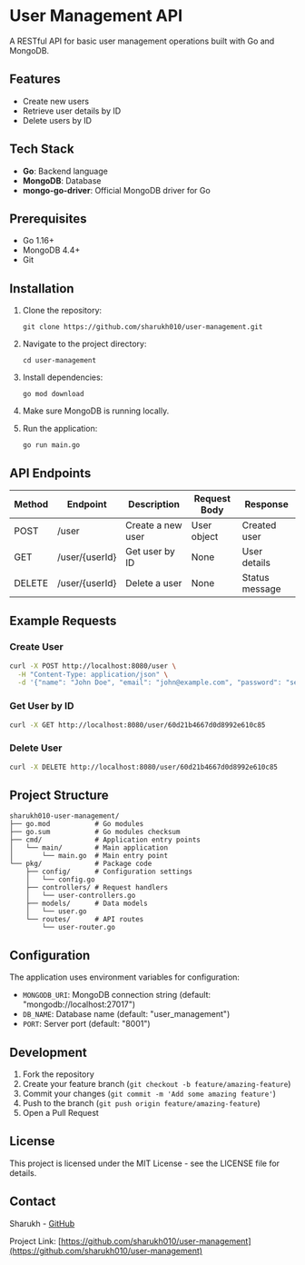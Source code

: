 # User Management API

A RESTful API for basic user management operations built with Go and MongoDB.

## Features

- Create new users
- Retrieve user details by ID
- Delete users by ID

## Tech Stack

- **Go**: Backend language
- **MongoDB**: Database
- **mongo-go-driver**: Official MongoDB driver for Go

## Prerequisites

- Go 1.16+
- MongoDB 4.4+
- Git

## Installation

1. Clone the repository:
   ```
   git clone https://github.com/sharukh010/user-management.git
   ```

2. Navigate to the project directory:
   ```
   cd user-management
   ```

3. Install dependencies:
   ```
   go mod download
   ```

4. Make sure MongoDB is running locally.

5. Run the application:
   ```
   go run main.go
   ```

## API Endpoints

| Method | Endpoint       | Description       | Request Body | Response        |
|--------|----------------|-------------------|--------------|-----------------|
| POST   | /user          | Create a new user | User object  | Created user    |
| GET    | /user/{userId} | Get user by ID    | None         | User details    |
| DELETE | /user/{userId} | Delete a user     | None         | Status message  |

## Example Requests

### Create User
```bash
curl -X POST http://localhost:8080/user \
  -H "Content-Type: application/json" \
  -d '{"name": "John Doe", "email": "john@example.com", "password": "securepassword"}'
```

### Get User by ID
```bash
curl -X GET http://localhost:8080/user/60d21b4667d0d8992e610c85
```

### Delete User
```bash
curl -X DELETE http://localhost:8080/user/60d21b4667d0d8992e610c85
```

## Project Structure

```
sharukh010-user-management/
├── go.mod           # Go modules
├── go.sum           # Go modules checksum
├── cmd/             # Application entry points
│   └── main/        # Main application
│       └── main.go  # Main entry point
└── pkg/             # Package code
    ├── config/      # Configuration settings
    │   └── config.go
    ├── controllers/ # Request handlers
    │   └── user-controllers.go
    ├── models/      # Data models
    │   └── user.go
    └── routes/      # API routes
        └── user-router.go
```

## Configuration

The application uses environment variables for configuration:
- `MONGODB_URI`: MongoDB connection string (default: "mongodb://localhost:27017")
- `DB_NAME`: Database name (default: "user_management")
- `PORT`: Server port (default: "8001")

## Development

1. Fork the repository
2. Create your feature branch (`git checkout -b feature/amazing-feature`)
3. Commit your changes (`git commit -m 'Add some amazing feature'`)
4. Push to the branch (`git push origin feature/amazing-feature`)
5. Open a Pull Request

## License

This project is licensed under the MIT License - see the LICENSE file for details.

## Contact

Sharukh - [GitHub](https://github.com/sharukh010)

Project Link: [https://github.com/sharukh010/user-management](https://github.com/sharukh010/user-management)